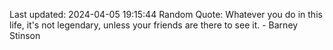 Last updated: 2024-04-05 19:15:44
Random Quote: Whatever you do in this life, it's not legendary, unless your friends are there to see it. - Barney Stinson